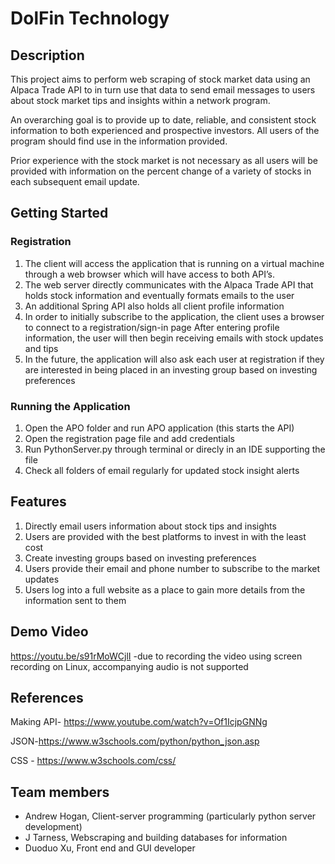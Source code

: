 # DolFin Technology

## Description
This project aims to perform web scraping of stock market data using an Alpaca Trade API to in turn use that data to send email messages to users about stock market tips and insights within a network program. 

An overarching goal is to provide up to date, reliable, and consistent stock information to both experienced and prospective investors. All users of the program should find use in the information provided.

Prior experience with the stock market is not necessary as all users will be provided with information on the percent change of a variety of stocks in each subsequent email update.

## Getting Started
### Registration

1. The client will access the application that is running on a virtual machine through a web browser which will have access to both API’s.
2. The web server directly communicates with the Alpaca Trade API that holds stock information and eventually formats emails to the user
3. An additional Spring API also holds all client profile information
4. In order to initially subscribe to the application, the client uses a browser to connect to a registration/sign-in page
After entering profile information, the user will then begin receiving emails with stock updates and tips
5. In the future, the application will also ask each user at registration if they are interested in being placed in an investing group based on investing preferences 

### Running the Application
1. Open the APO folder and run APO application (this starts the API)
2. Open the registration page file and add credentials
3. Run PythonServer.py through terminal or direcly in an IDE supporting the file
4. Check all folders of email regularly for updated stock insight alerts 

## Features 
1. Directly email users information about stock tips and insights 
2. Users are provided with the best platforms to invest in with the least cost 
3. Create investing groups based on investing preferences 
4. Users provide their email and phone number to subscribe to the market updates
5. Users log into a full website as a place to gain more details from the information sent to them

## Demo Video
https://youtu.be/s91rMoWCjlI
  -due to recording the video using screen recording on Linux, accompanying audio is not supported
## References
Making API- https://www.youtube.com/watch?v=Of1IcjpGNNg

JSON-https://www.w3schools.com/python/python_json.asp

CSS - https://www.w3schools.com/css/
## Team members

* Andrew Hogan, Client-server programming (particularly python server development)
* J Tarness, Webscraping and building databases for information
* Duoduo Xu, Front end and GUI developer

